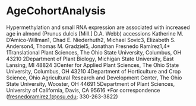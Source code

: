 # AgeCohortAnalysis
Hypermethylation and small RNA expression are associated with increased age in almond (Prunus dulcis [Mill.] D.A. Webb) accessions
Katherine M. D’Amico-Willman1, Chad E. Niederhuth2, Michael Sovic3, Elizabeth S. Anderson4, Thomas M. Gradziel5, Jonathan Fresnedo Ramírez1,4*
1Translational Plant Sciences, The Ohio State University, Columbus, OH 43210
2Department of Plant Biology, Michigan State University, East Lansing, MI 48824
3Center for Applied Plant Sciences, The Ohio State University, Columbus, OH 43210
4Department of Horticulture and Crop Science, Ohio Agricultural Research and Development Center, The Ohio State University, Wooster, OH 44691
5Department of Plant Sciences, University of California, Davis, CA 95616
*For correspondence (fresnedoramirez.1@osu.edu; 330-263-3822)
